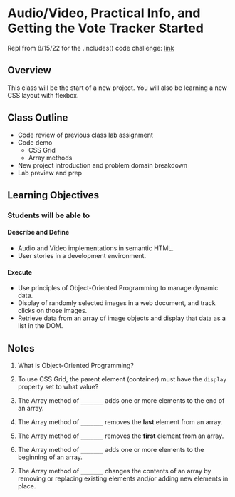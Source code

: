 # Audio/Video, Practical Info, and Getting the Vote Tracker Started

Repl from 8/15/22 for the .includes() code challenge: [link](https://replit.com/@AdamOwada/201n21-review-array-includes-1#index.js)

## Overview

This class will be the start of a new project. You will also be learning a new CSS layout with flexbox.

## Class Outline

- Code review of previous class lab assignment
- Code demo
  - CSS Grid
  - Array methods
- New project introduction and problem domain breakdown
- Lab preview and prep

## Learning Objectives

### Students will be able to

#### Describe and Define

- Audio and Video implementations in semantic HTML.
- User stories in a development environment.

#### Execute

- Use principles of Object-Oriented Programming to manage dynamic data.
- Display of randomly selected images in a web document, and track clicks on those images.
- Retrieve data from an array of image objects and display that data as a list in the DOM.

## Notes

1. What is Object-Oriented Programming?

1. To use CSS Grid, the parent element (container) must have the `display` property set to what value?

1. The Array method of `_______` adds one or more elements to the end of an array.

1. The Array method of `_______` removes the **last** element from an array.

1. The Array method of `_______` removes the **first** element from an array.

1. The Array method of `_______` adds one or more elements to the beginning of an array.

1. The Array method of `_______` changes the contents of an array by removing or replacing existing elements and/or adding new elements in place.
